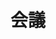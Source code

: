 ---
title: 会議
description: 会议
kana: かいぎ
pronunciation: kaigi
tone: ①③
type: 名词
pubDate: 2024-08-19 00:00:41
lessonIndex: 4
---